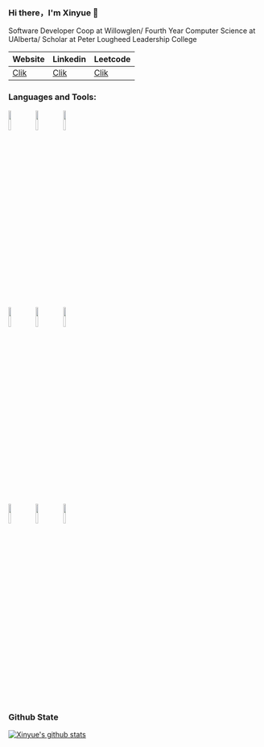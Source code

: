 ### Hi there，I'm Xinyue 👋

Software Developer Coop at Willowglen/ Fourth Year Computer Science at UAlberta/ Scholar at Peter Lougheed Leadership College


|  Website   | Linkedin  | Leetcode |
|  ----  | ----  | ----| 
| [Clik](http://xiangxinyue.com/)|[Clik](https://www.linkedin.com/in/xinyuexiang/)| [Clik](https://leetcode.com/Shandmark/)|

### Languages and Tools:

<p>  
  <!-- Your languages and tools. Be careful with the alignment. 
  You can use this sites to get logos: https://www.vectorlogo.zone or https://simpleicons.org/
  -->
  <code><img width="10%" src="https://www.vectorlogo.zone/logos/reactjs/reactjs-ar21.svg"></code>
  <code><img width="10%" src="https://www.vectorlogo.zone/logos/flutterio/flutterio-ar21.svg"></code>
  <code><img width="10%" src="https://www.vectorlogo.zone/logos/dartlang/dartlang-ar21.svg"></code>
  <br />
  <code><img width="10%" src="https://www.vectorlogo.zone/logos/nodejs/nodejs-ar21.svg"></code>
  <code><img width="10%" src="https://www.vectorlogo.zone/logos/mongodb/mongodb-ar21.svg"></code>
  <code><img width="10%" src="https://www.vectorlogo.zone/logos/json/json-ar21.svg"></code>
  <br />
  <code><img width="10%" src="https://www.vectorlogo.zone/logos/git-scm/git-scm-ar21.svg"></code>
  <code><img width="10%" src="https://www.vectorlogo.zone/logos/amazon_aws/amazon_aws-ar21.svg"></code>
  <code><img width="10%" src="https://www.vectorlogo.zone/logos/gnu_bash/gnu_bash-ar21.svg"></code>
</p>


### Github State

[![Xinyue's github stats](https://github-readme-stats.vercel.app/api?username=xiangxinyue&show_icons=true&title_color=fff&icon_color=79ff97&text_color=9f9f9f&bg_color=151515)](https://github.com/xiangxinyue/github-readme-stats)

